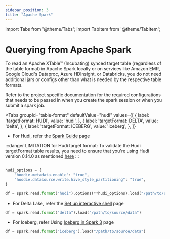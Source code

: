 ```yaml
---
sidebar_position: 3
title: "Apache Spark"
---
```


import Tabs from '@theme/Tabs';
import TabItem from '@theme/TabItem';

# Querying from Apache Spark
To read an Apache XTable™ (Incubating) synced target table (regardless of the table format) in Apache Spark locally or on services like
Amazon EMR, Google Cloud's Dataproc, Azure HDInsight, or Databricks, you do not need additional jars or configs 
other than what is needed by the respective table formats.

Refer to the project specific documentation for the required configurations that needs to be passed in when
you create the spark session or when you submit a spark job.

<Tabs
groupId="table-format"
defaultValue="hudi"
values={[
{ label: 'targetFormat: HUDI', value: 'hudi', },
{ label: 'targetFormat: DELTA', value: 'delta', },
{ label: 'targetFormat: ICEBERG', value: 'iceberg', },
]}
>

<TabItem value="hudi">

* For Hudi, refer the [Spark Guide](https://hudi.apache.org/docs/quick-start-guide#spark-shellsql) page

:::danger LIMITATION for Hudi target format:
To validate the Hudi targetFormat table results, you need to ensure that you're using Hudi version 0.14.0 as mentioned [here](/docs/features-and-limitations#hudi)
:::

```python md title="python"

hudi_options = {
    "hoodie.metadata.enable": "true",
    "hoodie.datasource.write.hive_style_partitioning": "true",
}

df = spark.read.format("hudi").options(**hudi_options).load("/path/to/source/data")
```

</TabItem>
<TabItem value="delta">

* For Delta Lake, refer the [Set up interactive shell](https://docs.delta.io/latest/quick-start.html#set-up-interactive-shell) page

```python md title="python"
df = spark.read.format("delta").load("/path/to/source/data")
```

</TabItem>
<TabItem value="iceberg">

* For Iceberg, refer Using [Iceberg in Spark 3](https://iceberg.apache.org/docs/latest/getting-started/#using-iceberg-in-spark-3) page

```python md title="python"
df = spark.read.format("iceberg").load("/path/to/source/data")
```

</TabItem>
</Tabs>